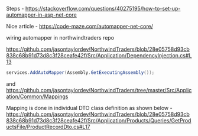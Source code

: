 Steps - 
https://stackoverflow.com/questions/40275195/how-to-set-up-automapper-in-asp-net-core

Nice article - 
https://code-maze.com/automapper-net-core/

wiring automapper in northwindtraders repo

https://github.com/jasontaylordev/NorthwindTraders/blob/28e05758d93cb838c68b91d73d8c3f28ceafe42f/Src/Application/DependencyInjection.cs#L13
```cs
services.AddAutoMapper(Assembly.GetExecutingAssembly());
```
and https://github.com/jasontaylordev/NorthwindTraders/tree/master/Src/Application/Common/Mappings

Mapping is done in individual DTO class definition as shown below - 
https://github.com/jasontaylordev/NorthwindTraders/blob/28e05758d93cb838c68b91d73d8c3f28ceafe42f/Src/Application/Products/Queries/GetProductsFile/ProductRecordDto.cs#L17
